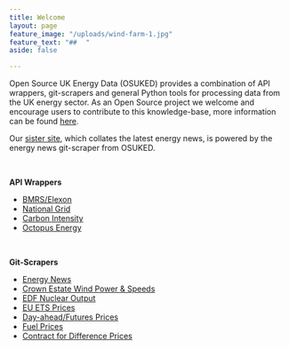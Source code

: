 ```yaml
---
title: Welcome
layout: page
feature_image: "/uploads/wind-farm-1.jpg"
feature_text: "## ⠀"
aside: false

---
```

Open Source UK Energy Data (OSUKED) provides a combination of API wrappers, git-scrapers and general Python tools for processing data from the UK energy sector. As an Open Source project we welcome and encourage users to contribute to this knowledge-base, more information can be found [here](https://github.com/OSUKED).

Our [sister site](https://osenergynews.co.uk/), which collates the latest energy news, is powered by the energy news git-scraper from OSUKED.

<br>

**API Wrappers**

* [BMRS/Elexon](https://github.com/OSUKED/ElexonDataPortal)
* [National Grid](https://github.com/OSUKED/NGDataPortal)
* [Carbon Intensity](https://github.com/OSUKED/CIDataPortal)
* [Octopus Energy](https://github.com/OSUKED/Octopy-Energy)

<br>

**Git-Scrapers**

* [Energy News](https://github.com/OSUKED/Energy-News)
* [Crown Estate Wind Power & Speeds](https://github.com/OSUKED/Crown-Estate-Watch)
* [EDF Nuclear Output](https://github.com/OSUKED/Nuke-Watch)
* [EU ETS Prices](https://github.com/OSUKED/ETS-Watch)
* [Day-ahead/Futures Prices](https://github.com/OSUKED/Apollo-Watch)
* [Fuel Prices](https://github.com/OSUKED/Fuel-Index-Watch)
* [Contract for Difference Prices](https://github.com/OSUKED/CfD-Watch)